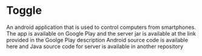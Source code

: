 # Toggle

An android application that is used to control computers from smartphones.
The app is available on Google Play and the server jar is available at the link provided in the Goolge Play description
Android source code is available here and Java source code for server is available in another repository
